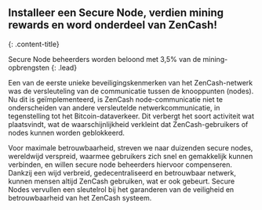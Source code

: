 ## Installeer een Secure Node, verdien mining rewards en word onderdeel van ZenCash!
{: .content-title}

Secure Node beheerders worden beloond met 3,5% van de mining-opbrengsten
{: .lead}

Een van de eerste unieke beveiligingskenmerken van het ZenCash-netwerk was de versleuteling van de communicatie tussen de knooppunten (nodes). Nu dit is geïmplementeerd, is ZenCash node-communicatie niet te onderscheiden van andere versleutelde netwerkcommunicatie, in tegenstelling tot het Bitcoin-dataverkeer. Dit verbergt het soort activiteit wat plaatsvindt, wat de waarschijnlijkheid verkleint dat ZenCash-gebruikers of nodes kunnen worden geblokkeerd.

Voor maximale betrouwbaarheid, streven we naar duizenden secure nodes, wereldwijd verspreid, waarmee gebruikers zich snel en gemakkelijk kunnen verbinden, en willen secure node beheerders hiervoor compenseren. Dankzij een wijd verbreid, gedecentraliseerd en betrouwbaar netwerk, kunnen mensen altijd ZenCash gebruiken, wat er ook gebeurt. Secure Nodes vervullen een sleutelrol bij het garanderen van de veiligheid en betrouwbaarheid van het ZenCash systeem.
